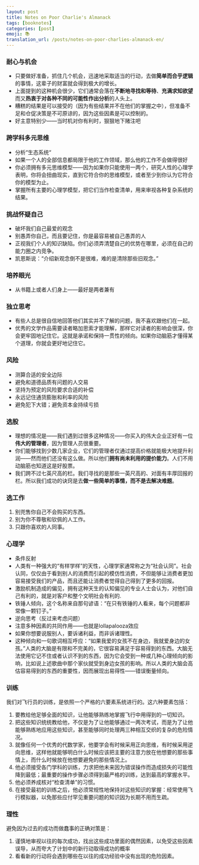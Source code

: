 ```yaml
---
layout: post
title: Notes on Poor Charlie's Almanack
tags: [booknotes]
categories: [post]
emoji: 📚
translation_url: /posts/notes-on-poor-charlies-almanack-en/
---
```


### 耐心与机会
* 只要做好准备，抓住几个机会，迅速地采取适当的行动，去做**简单而合乎逻辑**的事情，这辈子的财富就会得到极大的增长。
* 上面提到的这种机会很少，它们通常会落在**不断地寻找和等待**、**充满求知欲望**而又**热衷于对各种不同的可能性作出分析**的人头上。
* 糟糕的结果是可以接受的（因为有些结果并不在他们的掌握之中），但准备不足和仓促决策是不可原谅的，因为这些因素是可以控制的。
* 好主意特别少——当时机对你有利时，狠狠地下赌注吧

### 跨学科多元思维
* 分析“生态系统“
* 如果一个人的全部信息都局限于他的工作领域，那么他的工作不会做得很好
* 你必须拥有多元思维模型——因为如果你只能使用一两个，研究人性的心理学表明，你将会扭曲现实，直到它符合你的思维模型，或者至少到你认为它符合你的模型为止。
* 掌握所有主要的心理学模型，把它们当作检查清单，用来审视各种复杂系统的结果。

### 挑战怀疑自己
* 破坏我们自己最爱的观念
* 别愚弄你自己，而且要记住，你是最容易被自己愚弄的人
* 正视我们个人的知识缺陷。你们必须弄清楚自己的优势在哪里，必须在自己的能力圈之内竞争。
* 凯恩斯说：“介绍新观念倒不是很难，难的是清除那些旧观念。”

### 培养眼光
* 从书籍上或者人们身上——最好是两者兼有

### 独立思考
* 有些人总是很自信地回答他们其实并不了解的问题，我不喜欢跟他们在一起。
* 优秀的文学作品需要读者略加思索才能理解，那样它对读者的影响会很深，你会更牢固地记住它。这就是承诺和保持一贯性的倾向。如果你动脑筋才懂得某个道理，你就会更好地记住它。

### 风险
* 测算合适的安全边际
* 避免和道德品质有问题的人交易
* 坚持为预定的风险要求合适的补偿
* 永远记住通货膨胀和利率的风险
* 避免犯下大错；避免资本金持续亏损

### 选股
* 理想的情况是——我们遇到过很多这种情况——你买入的伟大企业正好有一位**伟大的管理者**，因为管理人员很重要。
* 你们能够找到少数几家企业，它们的管理者仅通过提高价格就能极大地提升利润——然而他们还没有这么做。所以他们**拥有尚未利用的提价能力**。人们不用动脑筋也知道这是好股票。
* 我们跨不过七英尺高的栏。我们寻找的是那些一英尺高的、对面有丰厚回报的栏。所以我们成功的诀窍是去**做一些简单的事情，而不是去解决难题**。

### 选工作
1. 别兜售你自己不会购买的东西。
2. 别为你不尊敬和钦佩的人工作。
3. 只跟你喜欢的人同事。

### 心理学
* 条件反射
* 人类有一种强大的“有样学样”的天性，心理学家通常称之为“社会认同”。社会认同，仅仅由于看到别人的消费而引起的模仿性消费，不但能够让消费者更加容易接受我们的产品，而且还能让消费者觉得自己得到了更多的回报。
* 激励机制造成的偏见，拥有这种天生的认知偏见的专业人士会认为，对他们自己有利的，就是对客户和整个文明社会有利的.
* 铁锤人倾向，这个名称来自那句谚语：“在只有铁锤的人看来，每个问题都非常像一颗钉子。”
* 逆向思考（反过来考虑问题）
* 注意多种因素的共同作用——也就是lollapalooza效应
* 如果你想要说服别人，要诉诸利益，而非诉诸理性。
* 这种倾向和一句歌词相互呼应：“如果我爱的女孩不在身边，我就爱身边的女孩。”人类的大脑是有限和不完美的，它很容易满足于容易得到的东西。大脑无法使用它记不住或者认识不到的东西，因为它会受到一种或几种心理倾向的影响，比如说上述歌曲中那个家伙就受到身边女孩的影响。所以人类的大脑会高估容易得到的东西的重要性，因而展现出易得性——错误衡量倾向。

### 训练
我们对飞行员的训练，是依照一个严格的六要素系统进行的。这六种要素包括：
1. 要教给他足够全面的知识，让他能够熟练地掌握飞行中用得到的一切知识。
2. 把这些知识统统教给他，不仅是为了让他能够通过一两次考试，而是为了让他能够熟练地应用这些知识，甚至能够同时处理两三种相互交织的复杂的危险情况。
3. 就像任何一个优秀的代数学家，他要学会有时候采用正向思维，有时候采用逆向思维，这样他就能够明白什么时候应该把主要的注意力放在他想要的那些事情上，而什么时候放在他想要避免的那些情况上。
4. 他必须接受各门学科的训练，力求把他未来因为错误操作而造成损失的可能性降到最低；最重要的操作步骤必须得到最严格的训练，达到最高的掌握水平。
5. 他必须养成核对“检查清单”的习惯。
6. 在接受最初的训练之后，他必须常规性地保持对这些知识的掌握：经常使用飞行模拟器，以免那些应付罕见重要问题的知识因为长期不用而生疏。

### 理性 
避免因为过去的成功而做蠢事的正确对策是：
1. 谨慎地审视以往的每次成功，找出这些成功里面的偶然因素，以免受这些因素误导，从而夸大了计划中的新行动取得成功的概率
2. 看看新的行动将会遇到哪些在以往的成功经验中没有出现的危险因素。

